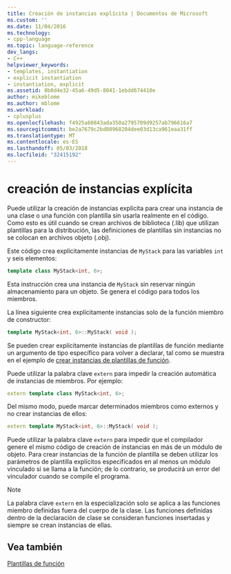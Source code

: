 ```yaml
---
title: Creación de instancias explícita | Documentos de Microsoft
ms.custom: ''
ms.date: 11/04/2016
ms.technology:
- cpp-language
ms.topic: language-reference
dev_langs:
- C++
helpviewer_keywords:
- templates, instantiation
- explicit instantiation
- instantiation, explicit
ms.assetid: 8b0d4e32-45a6-49d5-8041-1ebdd674410e
author: mikeblome
ms.author: mblome
ms.workload:
- cplusplus
ms.openlocfilehash: f4925a60843ada350a2795709d9257ab796616a7
ms.sourcegitcommit: be2a7679c2bd80968204dee03d13ca961eaa31ff
ms.translationtype: MT
ms.contentlocale: es-ES
ms.lasthandoff: 05/03/2018
ms.locfileid: "32415192"
---
```

# <a name="explicit-instantiation"></a>creación de instancias explícita
Puede utilizar la creación de instancias explícita para crear una instancia de una clase o una función con plantilla sin usarla realmente en el código. Como esto es útil cuando se crean archivos de biblioteca (.lib) que utilizan plantillas para la distribución, las definiciones de plantillas sin instancias no se colocan en archivos objeto (.obj).  
  
 Este código crea explícitamente instancias de `MyStack` para las variables `int` y seis elementos:  
  
```cpp  
template class MyStack<int, 6>;  
```  
  
 Esta instrucción crea una instancia de `MyStack` sin reservar ningún almacenamiento para un objeto. Se genera el código para todos los miembros.  
  
 La línea siguiente crea explícitamente instancias solo de la función miembro de constructor:  
  
```cpp  
template MyStack<int, 6>::MyStack( void );  
```  
  
 Se pueden crear explícitamente instancias de plantillas de función mediante un argumento de tipo específico para volver a declarar, tal como se muestra en el ejemplo de [crear instancias de plantillas de función](../cpp/function-template-instantiation.md).  
  
 Puede utilizar la palabra clave `extern` para impedir la creación automática de instancias de miembros. Por ejemplo:  
  
```cpp  
extern template class MyStack<int, 6>;  
```  
  
 Del mismo modo, puede marcar determinados miembros como externos y no crear instancias de ellos:  
  
```cpp  
extern template MyStack<int, 6>::MyStack( void );  
```  
  
 Puede utilizar la palabra clave `extern` para impedir que el compilador genere el mismo código de creación de instancias en más de un módulo de objeto. Para crear instancias de la función de plantilla se deben utilizar los parámetros de plantilla explícitos especificados en al menos un módulo vinculado si se llama a la función; de lo contrario, se producirá un error del vinculador cuando se compile el programa.  
  
> [!NOTE]
>  La palabra clave `extern` en la especialización solo se aplica a las funciones miembro definidas fuera del cuerpo de la clase. Las funciones definidas dentro de la declaración de clase se consideran funciones insertadas y siempre se crean instancias de ellas.  
  
## <a name="see-also"></a>Vea también  
 [Plantillas de función](../cpp/function-templates.md)